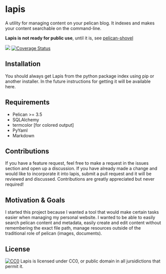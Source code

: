 # lapis

A utility for managing content on your pelican blog. It indexes and makes your content searchable on the command-line.

**Lapis is not ready for public use**, until it is, see [pelican-shovel](https://github.com/dandesousa/pelican-shovel)

![](https://travis-ci.org/dandesousa/lapis.svg?branch=master) [![Coverage Status](https://coveralls.io/repos/dandesousa/lapis/badge.svg)](https://coveralls.io/r/dandesousa/lapis)

## Installation

You should always get Lapis from the python package index using pip or another installer. In the future instructions for getting it will be available here.

## Requirements

* Pelican >= 3.5
* SQLAlchemy
* termcolor [for colored output]
* PyYaml
* Markdown

## Contributions

If you have a feature request, feel free to make a request in the issues section and open up a discussion. If you have already made a change and would like to incorporate it into lapis, submit a pull request and it will be reviewed and discussed. Contributions are greatly appreciated but never required!

## Motivation & Goals

I started this project because I wanted a tool that would make certain tasks easier when managing my personal website. I wanted to be able to easily search pelican content and metadata, easily create and edit content without remembering the exact file path, manage resources outside of the traditional role of pelican (images, documents).

## License
<a rel="license" href="http://creativecommons.org/publicdomain/zero/1.0/"><img src="http://i.creativecommons.org/p/zero/1.0/88x31.png" style="border-style: none;" alt="CC0" /></a>
Lapis is licensed under CC0, or public domain in all jursidictions that permit it.
